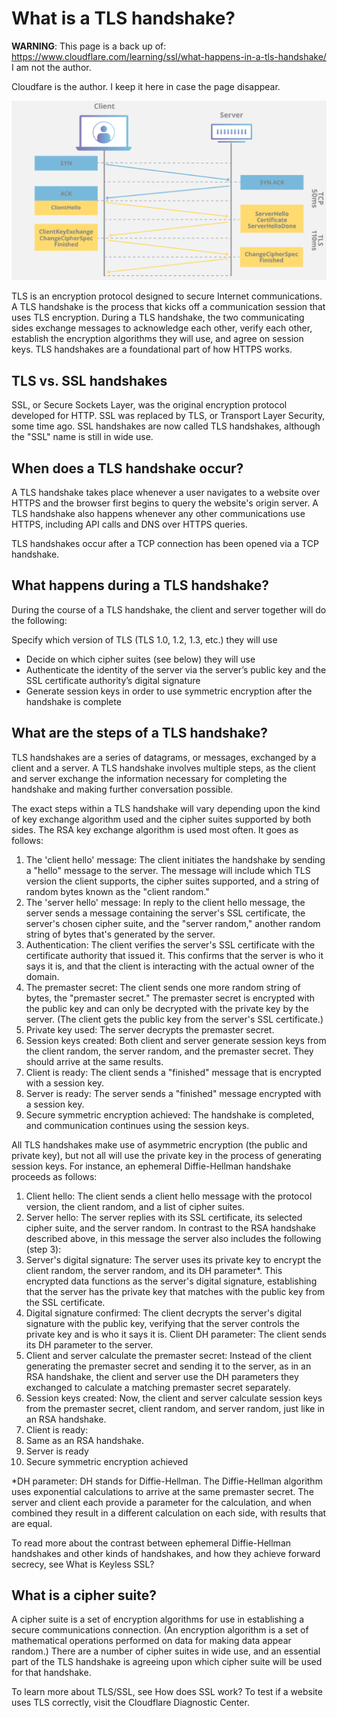 # What is a TLS handshake?

**WARNING**: This page is a back up of: https://www.cloudflare.com/learning/ssl/what-happens-in-a-tls-handshake/
I am not the author.
 
Cloudfare is the author. I keep it here in case the page disappear.


![tls ssl handshake](tls-ssl-handshake.png)

TLS is an encryption protocol designed to secure Internet communications. A TLS handshake is the process that kicks off a communication session that uses TLS encryption. During a TLS handshake, the two communicating sides exchange messages to acknowledge each other, verify each other, establish the encryption algorithms they will use, and agree on session keys. TLS handshakes are a foundational part of how HTTPS works.

## TLS vs. SSL handshakes
SSL, or Secure Sockets Layer, was the original encryption protocol developed for HTTP. SSL was replaced by TLS, or Transport Layer Security, some time ago. SSL handshakes are now called TLS handshakes, although the "SSL" name is still in wide use.

## When does a TLS handshake occur?
A TLS handshake takes place whenever a user navigates to a website over HTTPS and the browser first begins to query the website's origin server. A TLS handshake also happens whenever any other communications use HTTPS, including API calls and DNS over HTTPS queries.

TLS handshakes occur after a TCP connection has been opened via a TCP handshake.

## What happens during a TLS handshake?
During the course of a TLS handshake, the client and server together will do the following:

Specify which version of TLS (TLS 1.0, 1.2, 1.3, etc.) they will use
- Decide on which cipher suites (see below) they will use
- Authenticate the identity of the server via the server’s public key and the SSL certificate authority’s digital signature
- Generate session keys in order to use symmetric encryption after the handshake is complete

##  What are the steps of a TLS handshake?
TLS handshakes are a series of datagrams, or messages, exchanged by a client and a server. A TLS handshake involves multiple steps, as the client and server exchange the information necessary for completing the handshake and making further conversation possible.

The exact steps within a TLS handshake will vary depending upon the kind of key exchange algorithm used and the cipher suites supported by both sides. The RSA key exchange algorithm is used most often. It goes as follows:

1. The 'client hello' message: The client initiates the handshake by sending a "hello" message to the server. The message will include which TLS version the client supports, the cipher suites supported, and a string of random bytes known as the "client random."
1. The 'server hello' message: In reply to the client hello message, the server sends a message containing the server's SSL certificate, the server's chosen cipher suite, and the "server random," another random string of bytes that's generated by the server.
1. Authentication: The client verifies the server's SSL certificate with the certificate authority that issued it. This confirms that the server is who it says it is, and that the client is interacting with the actual owner of the domain.
1. The premaster secret: The client sends one more random string of bytes, the "premaster secret." The premaster secret is encrypted with the public key and can only be decrypted with the private key by the server. (The client gets the public key from the server's SSL certificate.)
1. Private key used: The server decrypts the premaster secret.
1. Session keys created: Both client and server generate session keys from the client random, the server random, and the premaster secret. They should arrive at the same results.
1. Client is ready: The client sends a "finished" message that is encrypted with a session key.
1. Server is ready: The server sends a "finished" message encrypted with a session key.
1. Secure symmetric encryption achieved: The handshake is completed, and communication continues using the session keys.

All TLS handshakes make use of asymmetric encryption (the public and private key), but not all will use the private key in the process of generating session keys. For instance, an ephemeral Diffie-Hellman handshake proceeds as follows:

1. Client hello: The client sends a client hello message with the protocol version, the client random, and a list of cipher suites.
1. Server hello: The server replies with its SSL certificate, its selected cipher suite, and the server random. In contrast to the RSA handshake described above, in this message the server also includes the following (step 3):
1. Server's digital signature: The server uses its private key to encrypt the client random, the server random, and its DH parameter*. This encrypted data functions as the server's digital signature, establishing that the server has the private key that matches with the public key from the SSL certificate.
1. Digital signature confirmed: The client decrypts the server's digital signature with the public key, verifying that the server controls the private key and is who it says it is. Client DH parameter: The client sends its DH parameter to the server.
1. Client and server calculate the premaster secret: Instead of the client generating the premaster secret and sending it to the server, as in an RSA handshake, the client and server use the DH parameters they exchanged to calculate a matching premaster secret separately.
1. Session keys created: Now, the client and server calculate session keys from the premaster secret, client random, and server random, just like in an RSA handshake.
1. Client is ready:
1. Same as an RSA handshake.
1. Server is ready
1. Secure symmetric encryption achieved

*DH parameter: DH stands for Diffie-Hellman. The Diffie-Hellman algorithm uses exponential calculations to arrive at the same premaster secret. The server and client each provide a parameter for the calculation, and when combined they result in a different calculation on each side, with results that are equal.

To read more about the contrast between ephemeral Diffie-Hellman handshakes and other kinds of handshakes, and how they achieve forward secrecy, see What is Keyless SSL?

## What is a cipher suite?
A cipher suite is a set of encryption algorithms for use in establishing a secure communications connection. (An encryption algorithm is a set of mathematical operations performed on data for making data appear random.) There are a number of cipher suites in wide use, and an essential part of the TLS handshake is agreeing upon which cipher suite will be used for that handshake.

To learn more about TLS/SSL, see How does SSL work? To test if a website uses TLS correctly, visit the Cloudflare Diagnostic Center.
